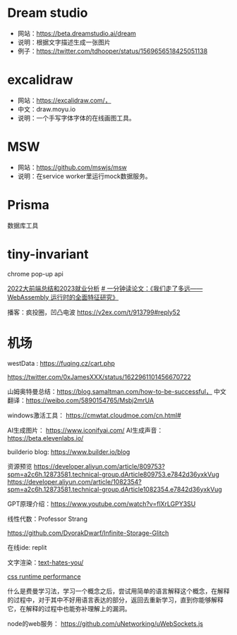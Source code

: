 # Dream studio
- 网站：https://beta.dreamstudio.ai/dream
- 说明：根据文字描述生成一张图片
- 例子：https://twitter.com/tdhooper/status/1569656518425051138
# excalidraw
- 网站：https://excalidraw.com/，
- 中文：draw.moyu.io
- 说明：一个手写字体字体的在线画图工具。
# MSW
- 网站：https://github.com/mswjs/msw
- 说明：在service worker里运行mock数据服务。

# Prisma
数据库工具
# tiny-invariant

chrome pop-up api


[2022大前端总结和2023就业分析](https://juejin.cn/post/7196110128038690876)
[# 一分钟读论文：《我们走了多远——WebAssembly 运行时的全面特征研究》](https://unbug.github.io/How-Far-We-ve-Come-A-Characterization-Study-of-Standalone-WebAssembly-Runtimes/)


播客：疯投圈，凹凸电波  https://v2ex.com/t/913799#reply52


# 机场
westData : https://fuqing.cz/cart.php

https://twitter.com/0xJamesXXX/status/1622961101456670722


山姆奥特曼总结：https://blog.samaltman.com/how-to-be-successful， 中文翻译：https://weibo.com/5890154765/Msbj2mrUA

windows激活工具： https://cmwtat.cloudmoe.com/cn.html#


AI生成图片： https://www.iconifyai.com/
AI生成声音：https://beta.elevenlabs.io/

builderio blog:  https://www.builder.io/blog


资源预览
https://developer.aliyun.com/article/809753?spm=a2c6h.12873581.technical-group.dArticle809753.e7842d36yxkVug
https://developer.aliyun.com/article/1082354?spm=a2c6h.12873581.technical-group.dArticle1082354.e7842d36yxkVug


GPT原理介绍：https://www.youtube.com/watch?v=flXrLGPY3SU


线性代数：Professor Strang




https://github.com/DvorakDwarf/Infinite-Storage-Glitch


在线ide: replit

文字渲染：[text-hates-you/](https://faultlore.com/blah/text-hates-you/)

[css runtime performance](https://www.youtube.com/watch?v=nWcexTnvIKI)








什么是费曼学习法，学习一个概念之后，尝试用简单的语言解释这个概念，在解释的过程中，对于其中不好用语言表达的部分，返回去重新学习，直到你能够解释它，在解释的过程中也能弥补理解上的漏洞。


node的web服务：
https://github.com/uNetworking/uWebSockets.js